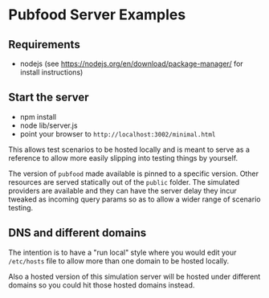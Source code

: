 # Pubfood Server Examples

## Requirements

- nodejs (see https://nodejs.org/en/download/package-manager/ for install instructions)

## Start the server

- npm install
- node lib/server.js
- point your browser to `http://localhost:3002/minimal.html`


This allows test scenarios to be hosted locally and is meant to serve as a
reference to allow more easily slipping into testing things by yourself.

The version of `pubfood` made available is pinned to a specific version. Other
resources are served statically out of the `public` folder. The simulated
providers are available and they can have the server delay they incur tweaked
as incoming query params so as to allow a wider range of scenario testing.

## DNS and different domains
The intention is to have a "run local" style where you would edit your `/etc/hosts`
file to allow more than one domain to be hosted locally.

Also a hosted version of this simulation server will be hosted under different
domains so you could hit those hosted domains instead.
